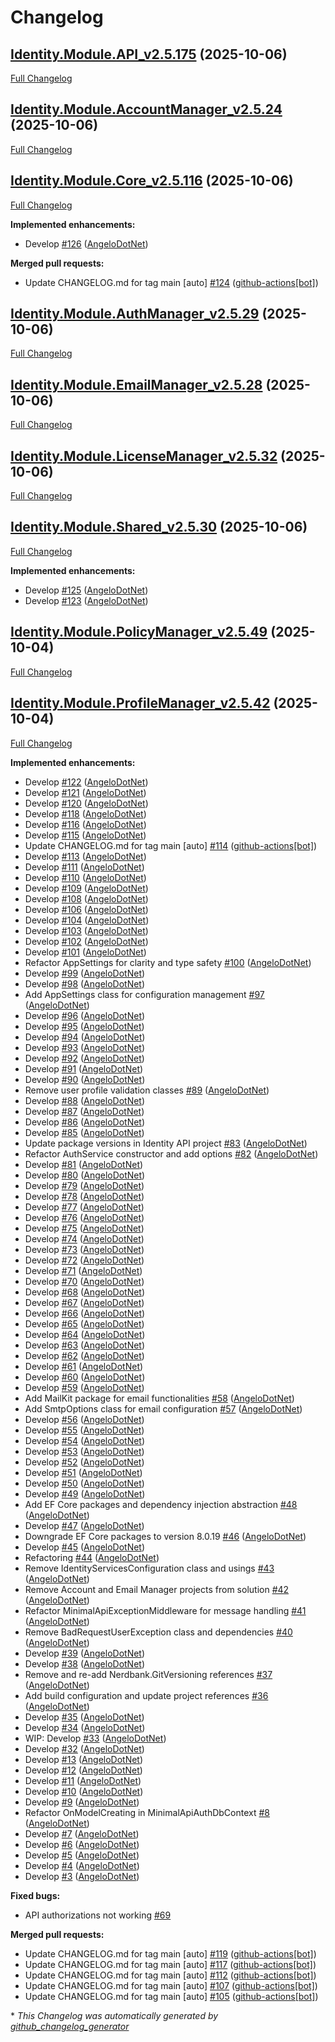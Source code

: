 # Changelog

## [Identity.Module.API_v2.5.175](https://github.com/AngeloDotNet/MinimalApi.Identity/tree/Identity.Module.API_v2.5.175) (2025-10-06)

[Full Changelog](https://github.com/AngeloDotNet/MinimalApi.Identity/compare/Identity.Module.AccountManager_v2.5.24...Identity.Module.API_v2.5.175)

## [Identity.Module.AccountManager_v2.5.24](https://github.com/AngeloDotNet/MinimalApi.Identity/tree/Identity.Module.AccountManager_v2.5.24) (2025-10-06)

[Full Changelog](https://github.com/AngeloDotNet/MinimalApi.Identity/compare/Identity.Module.Core_v2.5.116...Identity.Module.AccountManager_v2.5.24)

## [Identity.Module.Core_v2.5.116](https://github.com/AngeloDotNet/MinimalApi.Identity/tree/Identity.Module.Core_v2.5.116) (2025-10-06)

[Full Changelog](https://github.com/AngeloDotNet/MinimalApi.Identity/compare/Identity.Module.AuthManager_v2.5.29...Identity.Module.Core_v2.5.116)

**Implemented enhancements:**

- Develop [\#126](https://github.com/AngeloDotNet/MinimalApi.Identity/pull/126) ([AngeloDotNet](https://github.com/AngeloDotNet))

**Merged pull requests:**

- Update CHANGELOG.md for tag main \[auto\] [\#124](https://github.com/AngeloDotNet/MinimalApi.Identity/pull/124) ([github-actions[bot]](https://github.com/apps/github-actions))

## [Identity.Module.AuthManager_v2.5.29](https://github.com/AngeloDotNet/MinimalApi.Identity/tree/Identity.Module.AuthManager_v2.5.29) (2025-10-06)

[Full Changelog](https://github.com/AngeloDotNet/MinimalApi.Identity/compare/Identity.Module.EmailManager_v2.5.28...Identity.Module.AuthManager_v2.5.29)

## [Identity.Module.EmailManager_v2.5.28](https://github.com/AngeloDotNet/MinimalApi.Identity/tree/Identity.Module.EmailManager_v2.5.28) (2025-10-06)

[Full Changelog](https://github.com/AngeloDotNet/MinimalApi.Identity/compare/Identity.Module.LicenseManager_v2.5.32...Identity.Module.EmailManager_v2.5.28)

## [Identity.Module.LicenseManager_v2.5.32](https://github.com/AngeloDotNet/MinimalApi.Identity/tree/Identity.Module.LicenseManager_v2.5.32) (2025-10-06)

[Full Changelog](https://github.com/AngeloDotNet/MinimalApi.Identity/compare/Identity.Module.Shared_v2.5.30...Identity.Module.LicenseManager_v2.5.32)

## [Identity.Module.Shared_v2.5.30](https://github.com/AngeloDotNet/MinimalApi.Identity/tree/Identity.Module.Shared_v2.5.30) (2025-10-06)

[Full Changelog](https://github.com/AngeloDotNet/MinimalApi.Identity/compare/Identity.Module.PolicyManager_v2.5.49...Identity.Module.Shared_v2.5.30)

**Implemented enhancements:**

- Develop [\#125](https://github.com/AngeloDotNet/MinimalApi.Identity/pull/125) ([AngeloDotNet](https://github.com/AngeloDotNet))
- Develop [\#123](https://github.com/AngeloDotNet/MinimalApi.Identity/pull/123) ([AngeloDotNet](https://github.com/AngeloDotNet))

## [Identity.Module.PolicyManager_v2.5.49](https://github.com/AngeloDotNet/MinimalApi.Identity/tree/Identity.Module.PolicyManager_v2.5.49) (2025-10-04)

[Full Changelog](https://github.com/AngeloDotNet/MinimalApi.Identity/compare/Identity.Module.ProfileManager_v2.5.42...Identity.Module.PolicyManager_v2.5.49)

## [Identity.Module.ProfileManager_v2.5.42](https://github.com/AngeloDotNet/MinimalApi.Identity/tree/Identity.Module.ProfileManager_v2.5.42) (2025-10-04)

[Full Changelog](https://github.com/AngeloDotNet/MinimalApi.Identity/compare/e1d127caced0f06458003042e78ecb59b27c595f...Identity.Module.ProfileManager_v2.5.42)

**Implemented enhancements:**

- Develop [\#122](https://github.com/AngeloDotNet/MinimalApi.Identity/pull/122) ([AngeloDotNet](https://github.com/AngeloDotNet))
- Develop [\#121](https://github.com/AngeloDotNet/MinimalApi.Identity/pull/121) ([AngeloDotNet](https://github.com/AngeloDotNet))
- Develop [\#120](https://github.com/AngeloDotNet/MinimalApi.Identity/pull/120) ([AngeloDotNet](https://github.com/AngeloDotNet))
- Develop [\#118](https://github.com/AngeloDotNet/MinimalApi.Identity/pull/118) ([AngeloDotNet](https://github.com/AngeloDotNet))
- Develop [\#116](https://github.com/AngeloDotNet/MinimalApi.Identity/pull/116) ([AngeloDotNet](https://github.com/AngeloDotNet))
- Develop [\#115](https://github.com/AngeloDotNet/MinimalApi.Identity/pull/115) ([AngeloDotNet](https://github.com/AngeloDotNet))
- Update CHANGELOG.md for tag main \[auto\] [\#114](https://github.com/AngeloDotNet/MinimalApi.Identity/pull/114) ([github-actions[bot]](https://github.com/apps/github-actions))
- Develop [\#113](https://github.com/AngeloDotNet/MinimalApi.Identity/pull/113) ([AngeloDotNet](https://github.com/AngeloDotNet))
- Develop [\#111](https://github.com/AngeloDotNet/MinimalApi.Identity/pull/111) ([AngeloDotNet](https://github.com/AngeloDotNet))
- Develop [\#110](https://github.com/AngeloDotNet/MinimalApi.Identity/pull/110) ([AngeloDotNet](https://github.com/AngeloDotNet))
- Develop [\#109](https://github.com/AngeloDotNet/MinimalApi.Identity/pull/109) ([AngeloDotNet](https://github.com/AngeloDotNet))
- Develop [\#108](https://github.com/AngeloDotNet/MinimalApi.Identity/pull/108) ([AngeloDotNet](https://github.com/AngeloDotNet))
- Develop [\#106](https://github.com/AngeloDotNet/MinimalApi.Identity/pull/106) ([AngeloDotNet](https://github.com/AngeloDotNet))
- Develop [\#104](https://github.com/AngeloDotNet/MinimalApi.Identity/pull/104) ([AngeloDotNet](https://github.com/AngeloDotNet))
- Develop [\#103](https://github.com/AngeloDotNet/MinimalApi.Identity/pull/103) ([AngeloDotNet](https://github.com/AngeloDotNet))
- Develop [\#102](https://github.com/AngeloDotNet/MinimalApi.Identity/pull/102) ([AngeloDotNet](https://github.com/AngeloDotNet))
- Develop [\#101](https://github.com/AngeloDotNet/MinimalApi.Identity/pull/101) ([AngeloDotNet](https://github.com/AngeloDotNet))
- Refactor AppSettings for clarity and type safety [\#100](https://github.com/AngeloDotNet/MinimalApi.Identity/pull/100) ([AngeloDotNet](https://github.com/AngeloDotNet))
- Develop [\#99](https://github.com/AngeloDotNet/MinimalApi.Identity/pull/99) ([AngeloDotNet](https://github.com/AngeloDotNet))
- Develop [\#98](https://github.com/AngeloDotNet/MinimalApi.Identity/pull/98) ([AngeloDotNet](https://github.com/AngeloDotNet))
- Add AppSettings class for configuration management [\#97](https://github.com/AngeloDotNet/MinimalApi.Identity/pull/97) ([AngeloDotNet](https://github.com/AngeloDotNet))
- Develop [\#96](https://github.com/AngeloDotNet/MinimalApi.Identity/pull/96) ([AngeloDotNet](https://github.com/AngeloDotNet))
- Develop [\#95](https://github.com/AngeloDotNet/MinimalApi.Identity/pull/95) ([AngeloDotNet](https://github.com/AngeloDotNet))
- Develop [\#94](https://github.com/AngeloDotNet/MinimalApi.Identity/pull/94) ([AngeloDotNet](https://github.com/AngeloDotNet))
- Develop [\#93](https://github.com/AngeloDotNet/MinimalApi.Identity/pull/93) ([AngeloDotNet](https://github.com/AngeloDotNet))
- Develop [\#92](https://github.com/AngeloDotNet/MinimalApi.Identity/pull/92) ([AngeloDotNet](https://github.com/AngeloDotNet))
- Develop [\#91](https://github.com/AngeloDotNet/MinimalApi.Identity/pull/91) ([AngeloDotNet](https://github.com/AngeloDotNet))
- Develop [\#90](https://github.com/AngeloDotNet/MinimalApi.Identity/pull/90) ([AngeloDotNet](https://github.com/AngeloDotNet))
- Remove user profile validation classes [\#89](https://github.com/AngeloDotNet/MinimalApi.Identity/pull/89) ([AngeloDotNet](https://github.com/AngeloDotNet))
- Develop [\#88](https://github.com/AngeloDotNet/MinimalApi.Identity/pull/88) ([AngeloDotNet](https://github.com/AngeloDotNet))
- Develop [\#87](https://github.com/AngeloDotNet/MinimalApi.Identity/pull/87) ([AngeloDotNet](https://github.com/AngeloDotNet))
- Develop [\#86](https://github.com/AngeloDotNet/MinimalApi.Identity/pull/86) ([AngeloDotNet](https://github.com/AngeloDotNet))
- Develop [\#85](https://github.com/AngeloDotNet/MinimalApi.Identity/pull/85) ([AngeloDotNet](https://github.com/AngeloDotNet))
- Update package versions in Identity API project [\#83](https://github.com/AngeloDotNet/MinimalApi.Identity/pull/83) ([AngeloDotNet](https://github.com/AngeloDotNet))
- Refactor AuthService constructor and add options [\#82](https://github.com/AngeloDotNet/MinimalApi.Identity/pull/82) ([AngeloDotNet](https://github.com/AngeloDotNet))
- Develop [\#81](https://github.com/AngeloDotNet/MinimalApi.Identity/pull/81) ([AngeloDotNet](https://github.com/AngeloDotNet))
- Develop [\#80](https://github.com/AngeloDotNet/MinimalApi.Identity/pull/80) ([AngeloDotNet](https://github.com/AngeloDotNet))
- Develop [\#79](https://github.com/AngeloDotNet/MinimalApi.Identity/pull/79) ([AngeloDotNet](https://github.com/AngeloDotNet))
- Develop [\#78](https://github.com/AngeloDotNet/MinimalApi.Identity/pull/78) ([AngeloDotNet](https://github.com/AngeloDotNet))
- Develop [\#77](https://github.com/AngeloDotNet/MinimalApi.Identity/pull/77) ([AngeloDotNet](https://github.com/AngeloDotNet))
- Develop [\#76](https://github.com/AngeloDotNet/MinimalApi.Identity/pull/76) ([AngeloDotNet](https://github.com/AngeloDotNet))
- Develop [\#75](https://github.com/AngeloDotNet/MinimalApi.Identity/pull/75) ([AngeloDotNet](https://github.com/AngeloDotNet))
- Develop [\#74](https://github.com/AngeloDotNet/MinimalApi.Identity/pull/74) ([AngeloDotNet](https://github.com/AngeloDotNet))
- Develop [\#73](https://github.com/AngeloDotNet/MinimalApi.Identity/pull/73) ([AngeloDotNet](https://github.com/AngeloDotNet))
- Develop [\#72](https://github.com/AngeloDotNet/MinimalApi.Identity/pull/72) ([AngeloDotNet](https://github.com/AngeloDotNet))
- Develop [\#71](https://github.com/AngeloDotNet/MinimalApi.Identity/pull/71) ([AngeloDotNet](https://github.com/AngeloDotNet))
- Develop [\#70](https://github.com/AngeloDotNet/MinimalApi.Identity/pull/70) ([AngeloDotNet](https://github.com/AngeloDotNet))
- Develop [\#68](https://github.com/AngeloDotNet/MinimalApi.Identity/pull/68) ([AngeloDotNet](https://github.com/AngeloDotNet))
- Develop [\#67](https://github.com/AngeloDotNet/MinimalApi.Identity/pull/67) ([AngeloDotNet](https://github.com/AngeloDotNet))
- Develop [\#66](https://github.com/AngeloDotNet/MinimalApi.Identity/pull/66) ([AngeloDotNet](https://github.com/AngeloDotNet))
- Develop [\#65](https://github.com/AngeloDotNet/MinimalApi.Identity/pull/65) ([AngeloDotNet](https://github.com/AngeloDotNet))
- Develop [\#64](https://github.com/AngeloDotNet/MinimalApi.Identity/pull/64) ([AngeloDotNet](https://github.com/AngeloDotNet))
- Develop [\#63](https://github.com/AngeloDotNet/MinimalApi.Identity/pull/63) ([AngeloDotNet](https://github.com/AngeloDotNet))
- Develop [\#62](https://github.com/AngeloDotNet/MinimalApi.Identity/pull/62) ([AngeloDotNet](https://github.com/AngeloDotNet))
- Develop [\#61](https://github.com/AngeloDotNet/MinimalApi.Identity/pull/61) ([AngeloDotNet](https://github.com/AngeloDotNet))
- Develop [\#60](https://github.com/AngeloDotNet/MinimalApi.Identity/pull/60) ([AngeloDotNet](https://github.com/AngeloDotNet))
- Develop [\#59](https://github.com/AngeloDotNet/MinimalApi.Identity/pull/59) ([AngeloDotNet](https://github.com/AngeloDotNet))
- Add MailKit package for email functionalities [\#58](https://github.com/AngeloDotNet/MinimalApi.Identity/pull/58) ([AngeloDotNet](https://github.com/AngeloDotNet))
- Add SmtpOptions class for email configuration [\#57](https://github.com/AngeloDotNet/MinimalApi.Identity/pull/57) ([AngeloDotNet](https://github.com/AngeloDotNet))
- Develop [\#56](https://github.com/AngeloDotNet/MinimalApi.Identity/pull/56) ([AngeloDotNet](https://github.com/AngeloDotNet))
- Develop [\#55](https://github.com/AngeloDotNet/MinimalApi.Identity/pull/55) ([AngeloDotNet](https://github.com/AngeloDotNet))
- Develop [\#54](https://github.com/AngeloDotNet/MinimalApi.Identity/pull/54) ([AngeloDotNet](https://github.com/AngeloDotNet))
- Develop [\#53](https://github.com/AngeloDotNet/MinimalApi.Identity/pull/53) ([AngeloDotNet](https://github.com/AngeloDotNet))
- Develop [\#52](https://github.com/AngeloDotNet/MinimalApi.Identity/pull/52) ([AngeloDotNet](https://github.com/AngeloDotNet))
- Develop [\#51](https://github.com/AngeloDotNet/MinimalApi.Identity/pull/51) ([AngeloDotNet](https://github.com/AngeloDotNet))
- Develop [\#50](https://github.com/AngeloDotNet/MinimalApi.Identity/pull/50) ([AngeloDotNet](https://github.com/AngeloDotNet))
- Develop [\#49](https://github.com/AngeloDotNet/MinimalApi.Identity/pull/49) ([AngeloDotNet](https://github.com/AngeloDotNet))
- Add EF Core packages and dependency injection abstraction [\#48](https://github.com/AngeloDotNet/MinimalApi.Identity/pull/48) ([AngeloDotNet](https://github.com/AngeloDotNet))
- Develop [\#47](https://github.com/AngeloDotNet/MinimalApi.Identity/pull/47) ([AngeloDotNet](https://github.com/AngeloDotNet))
- Downgrade EF Core packages to version 8.0.19 [\#46](https://github.com/AngeloDotNet/MinimalApi.Identity/pull/46) ([AngeloDotNet](https://github.com/AngeloDotNet))
- Develop [\#45](https://github.com/AngeloDotNet/MinimalApi.Identity/pull/45) ([AngeloDotNet](https://github.com/AngeloDotNet))
- Refactoring [\#44](https://github.com/AngeloDotNet/MinimalApi.Identity/pull/44) ([AngeloDotNet](https://github.com/AngeloDotNet))
- Remove IdentityServicesConfiguration class and usings [\#43](https://github.com/AngeloDotNet/MinimalApi.Identity/pull/43) ([AngeloDotNet](https://github.com/AngeloDotNet))
- Remove Account and Email Manager projects from solution [\#42](https://github.com/AngeloDotNet/MinimalApi.Identity/pull/42) ([AngeloDotNet](https://github.com/AngeloDotNet))
- Refactor MinimalApiExceptionMiddleware for message handling [\#41](https://github.com/AngeloDotNet/MinimalApi.Identity/pull/41) ([AngeloDotNet](https://github.com/AngeloDotNet))
- Remove BadRequestUserException class and dependencies [\#40](https://github.com/AngeloDotNet/MinimalApi.Identity/pull/40) ([AngeloDotNet](https://github.com/AngeloDotNet))
- Develop [\#39](https://github.com/AngeloDotNet/MinimalApi.Identity/pull/39) ([AngeloDotNet](https://github.com/AngeloDotNet))
- Develop [\#38](https://github.com/AngeloDotNet/MinimalApi.Identity/pull/38) ([AngeloDotNet](https://github.com/AngeloDotNet))
- Remove and re-add Nerdbank.GitVersioning references [\#37](https://github.com/AngeloDotNet/MinimalApi.Identity/pull/37) ([AngeloDotNet](https://github.com/AngeloDotNet))
- Add build configuration and update project references [\#36](https://github.com/AngeloDotNet/MinimalApi.Identity/pull/36) ([AngeloDotNet](https://github.com/AngeloDotNet))
- Develop [\#35](https://github.com/AngeloDotNet/MinimalApi.Identity/pull/35) ([AngeloDotNet](https://github.com/AngeloDotNet))
- Develop [\#34](https://github.com/AngeloDotNet/MinimalApi.Identity/pull/34) ([AngeloDotNet](https://github.com/AngeloDotNet))
- WIP: Develop [\#33](https://github.com/AngeloDotNet/MinimalApi.Identity/pull/33) ([AngeloDotNet](https://github.com/AngeloDotNet))
- Develop [\#32](https://github.com/AngeloDotNet/MinimalApi.Identity/pull/32) ([AngeloDotNet](https://github.com/AngeloDotNet))
- Develop [\#13](https://github.com/AngeloDotNet/MinimalApi.Identity/pull/13) ([AngeloDotNet](https://github.com/AngeloDotNet))
- Develop [\#12](https://github.com/AngeloDotNet/MinimalApi.Identity/pull/12) ([AngeloDotNet](https://github.com/AngeloDotNet))
- Develop [\#11](https://github.com/AngeloDotNet/MinimalApi.Identity/pull/11) ([AngeloDotNet](https://github.com/AngeloDotNet))
- Develop [\#10](https://github.com/AngeloDotNet/MinimalApi.Identity/pull/10) ([AngeloDotNet](https://github.com/AngeloDotNet))
- Develop [\#9](https://github.com/AngeloDotNet/MinimalApi.Identity/pull/9) ([AngeloDotNet](https://github.com/AngeloDotNet))
- Refactor OnModelCreating in MinimalApiAuthDbContext [\#8](https://github.com/AngeloDotNet/MinimalApi.Identity/pull/8) ([AngeloDotNet](https://github.com/AngeloDotNet))
- Develop [\#7](https://github.com/AngeloDotNet/MinimalApi.Identity/pull/7) ([AngeloDotNet](https://github.com/AngeloDotNet))
- Develop [\#6](https://github.com/AngeloDotNet/MinimalApi.Identity/pull/6) ([AngeloDotNet](https://github.com/AngeloDotNet))
- Develop [\#5](https://github.com/AngeloDotNet/MinimalApi.Identity/pull/5) ([AngeloDotNet](https://github.com/AngeloDotNet))
- Develop [\#4](https://github.com/AngeloDotNet/MinimalApi.Identity/pull/4) ([AngeloDotNet](https://github.com/AngeloDotNet))
- Develop [\#3](https://github.com/AngeloDotNet/MinimalApi.Identity/pull/3) ([AngeloDotNet](https://github.com/AngeloDotNet))

**Fixed bugs:**

- API authorizations not working [\#69](https://github.com/AngeloDotNet/MinimalApi.Identity/issues/69)

**Merged pull requests:**

- Update CHANGELOG.md for tag main \[auto\] [\#119](https://github.com/AngeloDotNet/MinimalApi.Identity/pull/119) ([github-actions[bot]](https://github.com/apps/github-actions))
- Update CHANGELOG.md for tag main \[auto\] [\#117](https://github.com/AngeloDotNet/MinimalApi.Identity/pull/117) ([github-actions[bot]](https://github.com/apps/github-actions))
- Update CHANGELOG.md for tag main \[auto\] [\#112](https://github.com/AngeloDotNet/MinimalApi.Identity/pull/112) ([github-actions[bot]](https://github.com/apps/github-actions))
- Update CHANGELOG.md for tag main \[auto\] [\#107](https://github.com/AngeloDotNet/MinimalApi.Identity/pull/107) ([github-actions[bot]](https://github.com/apps/github-actions))
- Update CHANGELOG.md for tag main \[auto\] [\#105](https://github.com/AngeloDotNet/MinimalApi.Identity/pull/105) ([github-actions[bot]](https://github.com/apps/github-actions))



\* *This Changelog was automatically generated by [github_changelog_generator](https://github.com/github-changelog-generator/github-changelog-generator)*
